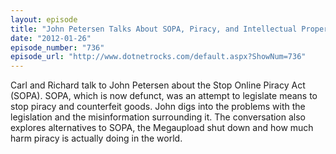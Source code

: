 ```yaml
---
layout: episode
title: "John Petersen Talks About SOPA, Piracy, and Intellectual Property"
date: "2012-01-26"
episode_number: "736"
episode_url: "http://www.dotnetrocks.com/default.aspx?ShowNum=736"
---
```


Carl and Richard talk to John Petersen about the Stop Online Piracy Act (SOPA). SOPA, which is now defunct, was an attempt to legislate means to stop piracy and counterfeit goods. John digs into the problems with the legislation and the misinformation surrounding it. The conversation also explores alternatives to SOPA, the Megaupload shut down and how much harm piracy is actually doing in the world.
